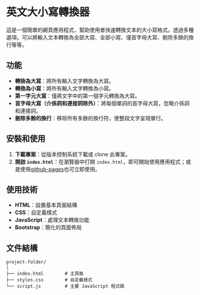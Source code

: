 # 英文大小寫轉換器

這是一個簡單的網頁應用程式，幫助使用者快速轉換文本的大小寫格式。透過多種選項，可以將輸入文本轉換為全部大寫、全部小寫、僅首字母大寫、刪除多餘的換行等等。

## 功能

- **轉換為大寫**：將所有輸入文字轉換為大寫。
- **轉換為小寫**：將所有輸入文字轉換為小寫。
- **第一字元大寫**：僅將文字中的第一個字元轉換為大寫。
- **首字母大寫（介係詞和連接詞除外）**：將每個單詞的首字母大寫，忽略介係詞和連接詞。
- **刪除多餘的換行**：移除所有多餘的換行符，使整段文字呈現單行。

## 安裝和使用

1. **下載專案**：從版本控制系統下載或 clone 此專案。
2. **開啟 `index.html`**：在瀏覽器中打開 `index.html`，即可開始使用應用程式；或是使用[github-pages](https://davidchen0970.github.io/wordConverter/)也可立即使用。

## 使用技術

- **HTML**：設置基本頁面結構
- **CSS**：自定義樣式
- **JavaScript**：處理文本轉換功能
- **Bootstrap**：簡化的頁面佈局

## 文件結構

```plaintext
project-folder/
│
├── index.html        # 主頁面
├── styles.css        # 自定義樣式
└── script.js         # 主要 JavaScript 程式碼
```
